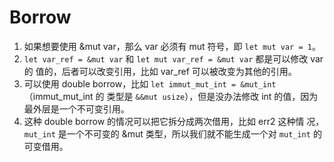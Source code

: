 # Borrow

1. 如果想要使用 &mut var，那么 var 必须有 mut 符号，即 `let mut var = 1`。
2. `let var_ref = &mut var` 和 `let mut var_ref = &mut var` 都是可以修改 var 的
   值的，后者可以改变引用，比如 var_ref 可以被改变为其他的引用。
3. 可以使用 double borrow，比如 `let immut_mut_int = &mut_int`（immut_mut_int 的
   类型是 `&&mut usize`），但是没办法修改 int 的值，因为最外层是一个不可变引用。
4. 这种 double borrow 的情况可以把它拆分成两次借用，比如 err2 这种情
   况，`mut_int` 是一个不可变的 &mut 类型，所以我们就不能生成一个对 `mut_int` 的
   可变借用。
